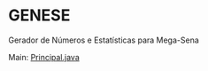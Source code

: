 # GENESE
Gerador de Números e Estatísticas para Mega-Sena

Main:
<a href="https://github.com/Constapp/GENESE/blob/master/src/main/java/br/constapp/genese/gui/Principal.java">Principal.java</a>
